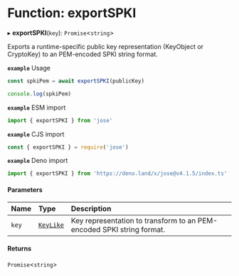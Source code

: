 # Function: exportSPKI

▸ **exportSPKI**(`key`): `Promise`<`string`\>

Exports a runtime-specific public key representation (KeyObject or CryptoKey) to an PEM-encoded SPKI string format.

**`example`** Usage
```js
const spkiPem = await exportSPKI(publicKey)

console.log(spkiPem)
```

**`example`** ESM import
```js
import { exportSPKI } from 'jose'
```

**`example`** CJS import
```js
const { exportSPKI } = require('jose')
```

**`example`** Deno import
```js
import { exportSPKI } from 'https://deno.land/x/jose@v4.1.5/index.ts'
```

#### Parameters

| Name | Type | Description |
| :------ | :------ | :------ |
| `key` | [`KeyLike`](../types/types.KeyLike.md) | Key representation to transform to an PEM-encoded SPKI string format. |

#### Returns

`Promise`<`string`\>
